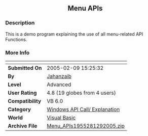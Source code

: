 ﻿<div align="center">

## Menu APIs


</div>

### Description

This is a demo program explaining the use of all menu-related API Functions.
 
### More Info
 


<span>             |<span>
---                |---
**Submitted On**   |2005-02-09 15:25:32
**By**             |[Jahanzaib](https://github.com/Planet-Source-Code/PSCIndex/blob/master/ByAuthor/jahanzaib.md)
**Level**          |Advanced
**User Rating**    |4.8 (19 globes from 4 users)
**Compatibility**  |VB 6\.0
**Category**       |[Windows API Call/ Explanation](https://github.com/Planet-Source-Code/PSCIndex/blob/master/ByCategory/windows-api-call-explanation__1-39.md)
**World**          |[Visual Basic](https://github.com/Planet-Source-Code/PSCIndex/blob/master/ByWorld/visual-basic.md)
**Archive File**   |[Menu\_APIs1955281292005\.zip](https://github.com/Planet-Source-Code/jahanzaib-menu-apis__1-63581/archive/master.zip)









